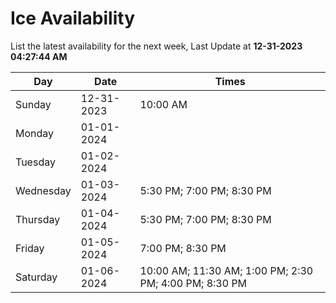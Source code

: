 # Ice Availability

List the latest availability for the next week, Last Update at **12-31-2023 04:27:44 AM**

| Day         | Date        | Times       |
| ----------- | ----------- | ----------- |
|Sunday|12-31-2023|10:00 AM|
|Monday|01-01-2024||
|Tuesday|01-02-2024||
|Wednesday|01-03-2024|5:30 PM; 7:00 PM; 8:30 PM|
|Thursday|01-04-2024|5:30 PM; 7:00 PM; 8:30 PM|
|Friday|01-05-2024|7:00 PM; 8:30 PM|
|Saturday|01-06-2024|10:00 AM; 11:30 AM; 1:00 PM; 2:30 PM; 4:00 PM; 8:30 PM|
